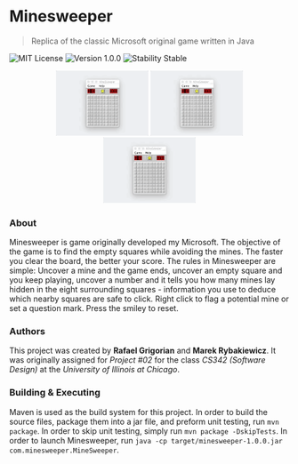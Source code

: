 # Minesweeper
> Replica of the classic Microsoft original game written in Java

![MIT License](https://img.shields.io/badge/License-MIT-lightgrey.svg?style=for-the-badge)
![Version 1.0.0](https://img.shields.io/badge/Version-1.0.0-lightgrey.svg?style=for-the-badge)
![Stability Stable](https://img.shields.io/badge/Stability-Stable-lightgrey.svg?style=for-the-badge)

<p align="center" >
	<img src="assets/images/animation_1.gif" width="33%" />
	<img src="assets/images/animation_2.gif" width="33%" />
	<img src="assets/images/animation_3.gif" width="33%" />
</p>

### About
Minesweeper is game originally developed my Microsoft. The objective of the game is to find the empty squares while avoiding the mines. The faster you clear the board, the better your score. The rules in Minesweeper are simple: Uncover a mine and the game ends, uncover an empty square and you keep playing, uncover a number and it tells you how many mines lay hidden in the eight surrounding squares - information you use to deduce which nearby squares are safe to click. Right click to flag a potential mine or set a question mark. Press the smiley to reset.

### Authors
This project was created by **Rafael Grigorian** and **Marek Rybakiewicz**. It was originally assigned for _Project #02_ for the class _CS342 (Software Design)_ at the _University of Illinois at Chicago_.

### Building & Executing
Maven is used as the build system for this project. In order to build the source files, package them into a jar file, and preform unit testing, run `mvn package`.  In order to skip unit testing, simply run `mvn package -DskipTests`. In order to launch Minesweeper, run `java -cp target/minesweeper-1.0.0.jar com.minesweeper.MineSweeper`.
